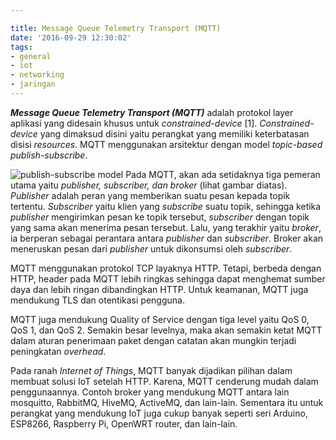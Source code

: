 ```yaml
---

title: Message Queue Telemetry Transport (MQTT)
date: '2016-09-29 12:30:02'
tags:
- general
- iot
- networking
- jaringan
---
```


***Message Queue Telemetry Transport (MQTT)*** adalah protokol layer aplikasi yang didesain khusus untuk *constrained-device* [1]. *Constrained-device* yang dimaksud disini yaitu perangkat yang memiliki keterbatasan disisi *resources*. MQTT menggunakan arsitektur dengan model *topic-based publish-subscribe*.

![publish-subscribe model](https://rizkidoank.sgp1.digitaloceanspaces.com/rizkidoank/images/2016/09/mqtt_01.png)
Pada MQTT, akan ada setidaknya tiga pemeran utama yaitu *publisher, subscriber, dan broker* (lihat gambar diatas). *Publisher* adalah peran yang memberikan suatu pesan kepada topik tertentu. *Subscriber* yaitu klien yang *subscribe* suatu topik, sehingga ketika *publisher* mengirimkan pesan ke topik tersebut, *subscriber* dengan topik yang sama akan menerima pesan tersebut. Lalu, yang terakhir yaitu *broker*, ia berperan sebagai perantara antara *publisher* dan *subscriber*. Broker akan meneruskan pesan dari *publisher* untuk dikonsumsi oleh *subscriber*.

MQTT menggunakan protokol TCP layaknya HTTP. Tetapi, berbeda dengan HTTP, header pada MQTT lebih ringkas sehingga dapat menghemat sumber daya dan lebih ringan dibandingkan HTTP. Untuk keamanan, MQTT juga mendukung TLS dan otentikasi pengguna.

MQTT juga mendukung Quality of Service dengan tiga level yaitu QoS 0, QoS 1, dan QoS 2. Semakin besar levelnya, maka akan semakin ketat MQTT dalam aturan penerimaan paket dengan catatan akan mungkin terjadi peningkatan *overhead*.

Pada ranah *Internet of Things*, MQTT banyak dijadikan pilihan dalam membuat solusi IoT setelah HTTP. Karena, MQTT cenderung mudah dalam penggunaannya. Contoh broker yang mendukung MQTT antara lain mosquitto, RabbitMQ, HiveMQ, ActiveMQ, dan lain-lain. Sementara itu untuk perangkat yang mendukung IoT juga cukup banyak seperti seri Arduino, ESP8266, Raspberry Pi, OpenWRT router, dan lain-lain.